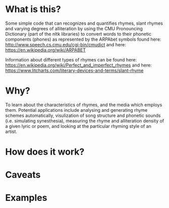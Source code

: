 # What is this?
Some simple code that can recognizes and quantifies rhymes, slant rhymes and varying degrees of alliteration by 
using the CMU Pronouncing Dictionary (part of the nltk libraries) to convert words to their phonetic components (phones) as
represented by the ARPAbet symbols found here: http://www.speech.cs.cmu.edu/cgi-bin/cmudict 
and here: https://en.wikipedia.org/wiki/ARPABET

Information about different types of rhymes can be found here: https://en.wikipedia.org/wiki/Perfect_and_imperfect_rhymes 
and here: https://www.litcharts.com/literary-devices-and-terms/slant-rhyme

# Why?
To learn about the characteristics of rhymes, and the media which employs them. Potential applications include analysing and generating rhyme schemes automatically, visulization of song structure and phonetic sounds (i.e. simulating synesthesia), measuring the rhyme and alliteration density of a given lyric or poem, and looking at the particular rhyming style of an artist. 

# How does it work?

# Caveats

# Examples
